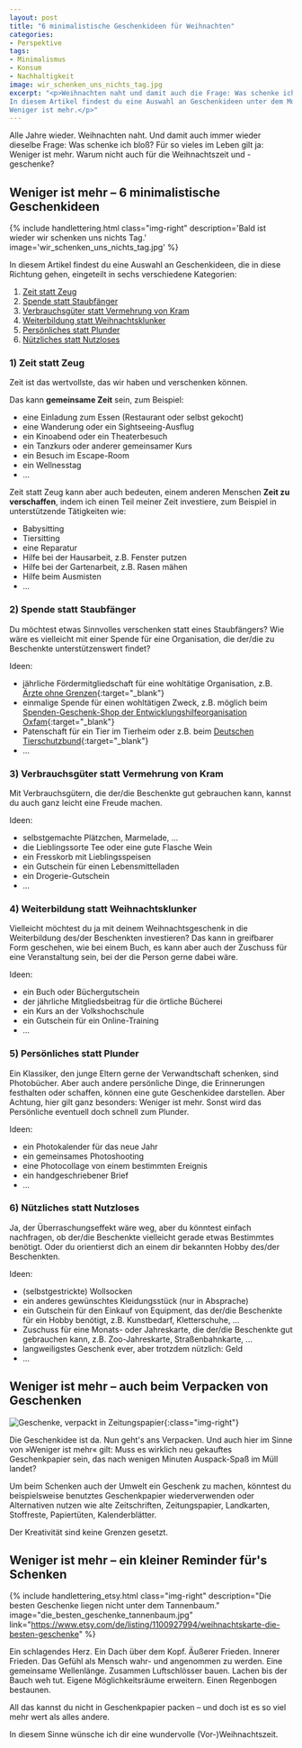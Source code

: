 ```yaml
---
layout: post
title: "6 minimalistische Geschenkideen für Weihnachten"
categories:
- Perspektive
tags:
- Minimalismus
- Konsum
- Nachhaltigkeit
image: wir_schenken_uns_nichts_tag.jpg
excerpt: "<p>Weihnachten naht und damit auch die Frage: Was schenke ich bloß?
In diesem Artikel findest du eine Auswahl an Geschenkideen unter dem Motto:
Weniger ist mehr.</p>"
---
```


Alle Jahre wieder. Weihnachten naht. Und damit auch immer wieder dieselbe Frage:
Was schenke ich bloß? Für so vieles im Leben gilt ja: Weniger ist mehr. Warum
nicht auch für die Weihnachtszeit und -geschenke?

## Weniger ist mehr – 6 minimalistische Geschenkideen

{% include handlettering.html
  class="img-right"
  description='Bald ist wieder wir schenken uns nichts Tag.'
  image='wir_schenken_uns_nichts_tag.jpg'
%}

In diesem Artikel findest du eine Auswahl an Geschenkideen, die in diese
Richtung gehen, eingeteilt in sechs verschiedene Kategorien:

1. [Zeit statt Zeug](#1-zeit-statt-zeug)
2. [Spende statt Staubfänger](#2-spende-statt-staubfänger)
3. [Verbrauchsgüter statt Vermehrung von Kram](#3-verbrauchsgüter-statt-vermehrung-von-kram)
4. [Weiterbildung statt Weihnachtsklunker](#4-weiterbildung-statt-weihnachtsklunker)
5. [Persönliches statt Plunder](#5-persönliches-statt-plunder)
6. [Nützliches statt Nutzloses](#6-nützliches-statt-nutzloses)

### 1) Zeit statt Zeug

Zeit ist das wertvollste, das wir haben und verschenken können.

Das kann **gemeinsame Zeit** sein, zum Beispiel:

* eine Einladung zum Essen (Restaurant oder selbst gekocht)
* eine Wanderung oder ein Sightseeing-Ausflug
* ein Kinoabend oder ein Theaterbesuch
* ein Tanzkurs oder anderer gemeinsamer Kurs
* ein Besuch im Escape-Room
* ein Wellnesstag
* ...

Zeit statt Zeug kann aber auch bedeuten, einem anderen Menschen
**Zeit zu verschaffen**, indem ich einen Teil meiner Zeit investiere, zum
Beispiel in unterstützende Tätigkeiten wie:

* Babysitting
* Tiersitting
* eine Reparatur
* Hilfe bei der Hausarbeit, z.B. Fenster putzen
* Hilfe bei der Gartenarbeit, z.B. Rasen mähen
* Hilfe beim Ausmisten
* ...

### 2) Spende statt Staubfänger

Du möchtest etwas Sinnvolles verschenken statt eines Staubfängers? Wie wäre es
vielleicht mit einer Spende für eine Organisation, die der/die zu Beschenkte
unterstützenswert findet?

Ideen:

* jährliche Fördermitgliedschaft für eine wohltätige Organisation, z.B.
  [Ärzte ohne Grenzen](https://www.aerzte-ohne-grenzen.de/online-spenden){:target="_blank"}
* einmalige Spende für einen wohltätigen Zweck, z.B. möglich beim
  [Spenden-Geschenk-Shop der Entwicklungshilfeorganisation Oxfam](https://unverpackt.oxfam.de/alle-geschenke){:target="_blank"}
* Patenschaft für ein Tier im Tierheim oder z.B. beim
  [Deutschen Tierschutzbund](https://www.tierschutzbund.de/spendenportal/pate-werden/geschenk-patenformular/){:target="_blank"}
* ...

### 3) Verbrauchsgüter statt Vermehrung von Kram

Mit Verbrauchsgütern, die der/die Beschenkte gut gebrauchen kann, kannst du auch
ganz leicht eine Freude machen.

Ideen:

* selbstgemachte Plätzchen, Marmelade, ...
* die Lieblingssorte Tee oder eine gute Flasche Wein
* ein Fresskorb mit Lieblingsspeisen
* ein Gutschein für einen Lebensmittelladen
* ein Drogerie-Gutschein
* ...

### 4) Weiterbildung statt Weihnachtsklunker

Vielleicht möchtest du ja mit deinem Weihnachtsgeschenk in die Weiterbildung
des/der Beschenkten investieren? Das kann in greifbarer Form geschehen, wie bei
einem Buch, es kann aber auch der Zuschuss für eine Veranstaltung sein, bei der
die Person gerne dabei wäre.

Ideen:

* ein Buch oder Büchergutschein
* der jährliche Mitgliedsbeitrag für die örtliche Bücherei
* ein Kurs an der Volkshochschule
* ein Gutschein für ein Online-Training
* ...

### 5) Persönliches statt Plunder

Ein Klassiker, den junge Eltern gerne der Verwandtschaft schenken, sind
Photobücher. Aber auch andere persönliche Dinge, die Erinnerungen festhalten
oder schaffen, können eine gute Geschenkidee darstellen. Aber Achtung, hier gilt
ganz besonders: Weniger ist mehr. Sonst wird das Persönliche eventuell doch
schnell zum Plunder.

Ideen:

* ein Photokalender für das neue Jahr
* ein gemeinsames Photoshooting
* eine Photocollage von einem bestimmten Ereignis
* ein handgeschriebener Brief
* ...

### 6) Nützliches statt Nutzloses

Ja, der Überraschungseffekt wäre weg, aber du könntest einfach nachfragen, ob
der/die Beschenkte vielleicht gerade etwas Bestimmtes benötigt. Oder du
orientierst dich an einem dir bekannten Hobby des/der Beschenkten.

Ideen:

* (selbstgestrickte) Wollsocken
* ein anderes gewünschtes Kleidungsstück (nur in Absprache)
* ein Gutschein für den Einkauf von Equipment, das der/die Beschenkte für ein Hobby benötigt, z.B. Kunstbedarf, Kletterschuhe, ...
* Zuschuss für eine Monats- oder Jahreskarte, die der/die Beschenkte gut gebrauchen kann, z.B. Zoo-Jahreskarte, Straßenbahnkarte, ...
* langweiligstes Geschenk ever, aber trotzdem nützlich: Geld
* ...

## Weniger ist mehr – auch beim Verpacken von Geschenken

![Geschenke, verpackt in Zeitungspapier]({{site.baseurl}}/assets/img/posts/geschenke-in-zeitungspapier.jpg){:class="img-right"}

Die Geschenkidee ist da. Nun geht's ans Verpacken. Und auch hier im Sinne von
»Weniger ist mehr« gilt: Muss es wirklich neu gekauftes Geschenkpapier sein, das
nach wenigen Minuten Auspack-Spaß im Müll landet?

Um beim Schenken auch der Umwelt ein Geschenk zu machen, könntest du
beispielsweise benutztes Geschenkpapier wiederverwenden oder Alternativen nutzen
wie alte Zeitschriften, Zeitungspapier, Landkarten, Stoffreste, Papiertüten,
Kalenderblätter.

Der Kreativität sind keine Grenzen gesetzt.

## Weniger ist mehr – ein kleiner Reminder für's Schenken

{% include handlettering_etsy.html
  class="img-right"
  description="Die besten Geschenke liegen nicht unter dem Tannenbaum."
  image="die_besten_geschenke_tannenbaum.jpg"
  link="https://www.etsy.com/de/listing/1100927994/weihnachtskarte-die-besten-geschenke"
%}

Ein schlagendes Herz. Ein Dach über dem Kopf. Äußerer Frieden. Innerer Frieden.
Das Gefühl als Mensch wahr- und angenommen zu werden. Eine gemeinsame
Wellenlänge. Zusammen Luftschlösser bauen. Lachen bis der Bauch weh tut. Eigene
Möglichkeitsräume erweitern. Einen Regenbogen bestaunen.

All das kannst du nicht in Geschenkpapier packen – und doch ist es so viel mehr
wert als alles andere.

In diesem Sinne wünsche ich dir eine wundervolle (Vor-)Weihnachtszeit.
